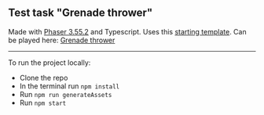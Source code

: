 
## Test task "Grenade thrower"

Made with [Phaser 3.55.2](https://phaser.io/) and Typescript.
Uses this [starting template](https://github.com/arsenmazmanyan/phaser3-starting-template).
Can be played here: [Grenade thrower](https://dailytubes.net/grenade-thrower/)

----------
To run the project locally:
 - Clone the repo
 - In the terminal run `npm install`
 - Run `npm run generateAssets`
 - Run `npm start`
